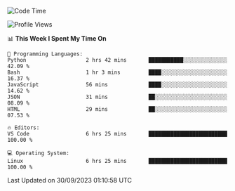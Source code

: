 <!--START_SECTION:waka-->
![Code Time](http://img.shields.io/badge/Code%20Time-354%20hrs%2044%20mins-blue)

![Profile Views](http://img.shields.io/badge/Profile%20Views-15-blue)

📊 **This Week I Spent My Time On** 

```text
💬 Programming Languages: 
Python                   2 hrs 42 mins       ███████████░░░░░░░░░░░░░░   42.09 % 
Bash                     1 hr 3 mins         ████░░░░░░░░░░░░░░░░░░░░░   16.37 % 
JavaScript               56 mins             ████░░░░░░░░░░░░░░░░░░░░░   14.62 % 
JSON                     31 mins             ██░░░░░░░░░░░░░░░░░░░░░░░   08.09 % 
HTML                     29 mins             ██░░░░░░░░░░░░░░░░░░░░░░░   07.53 % 

🔥 Editors: 
VS Code                  6 hrs 25 mins       █████████████████████████   100.00 % 

💻 Operating System: 
Linux                    6 hrs 25 mins       █████████████████████████   100.00 % 
```


 Last Updated on 30/09/2023 01:10:58 UTC
<!--END_SECTION:waka-->
